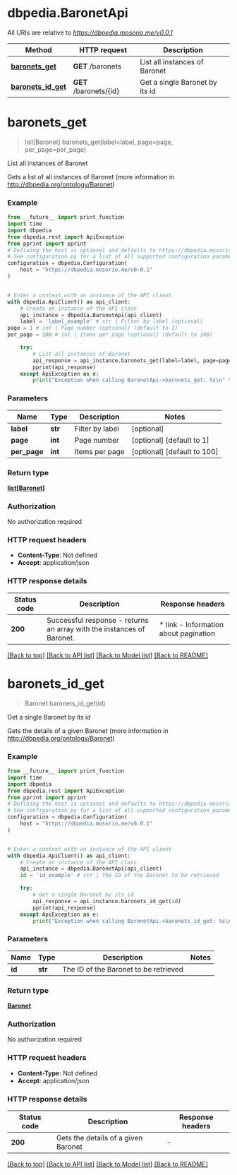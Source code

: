 # dbpedia.BaronetApi

All URIs are relative to *https://dbpedia.mosorio.me/v0.0.1*

Method | HTTP request | Description
------------- | ------------- | -------------
[**baronets_get**](BaronetApi.md#baronets_get) | **GET** /baronets | List all instances of Baronet
[**baronets_id_get**](BaronetApi.md#baronets_id_get) | **GET** /baronets/{id} | Get a single Baronet by its id


# **baronets_get**
> list[Baronet] baronets_get(label=label, page=page, per_page=per_page)

List all instances of Baronet

Gets a list of all instances of Baronet (more information in http://dbpedia.org/ontology/Baronet)

### Example

```python
from __future__ import print_function
import time
import dbpedia
from dbpedia.rest import ApiException
from pprint import pprint
# Defining the host is optional and defaults to https://dbpedia.mosorio.me/v0.0.1
# See configuration.py for a list of all supported configuration parameters.
configuration = dbpedia.Configuration(
    host = "https://dbpedia.mosorio.me/v0.0.1"
)


# Enter a context with an instance of the API client
with dbpedia.ApiClient() as api_client:
    # Create an instance of the API class
    api_instance = dbpedia.BaronetApi(api_client)
    label = 'label_example' # str | Filter by label (optional)
page = 1 # int | Page number (optional) (default to 1)
per_page = 100 # int | Items per page (optional) (default to 100)

    try:
        # List all instances of Baronet
        api_response = api_instance.baronets_get(label=label, page=page, per_page=per_page)
        pprint(api_response)
    except ApiException as e:
        print("Exception when calling BaronetApi->baronets_get: %s\n" % e)
```

### Parameters

Name | Type | Description  | Notes
------------- | ------------- | ------------- | -------------
 **label** | **str**| Filter by label | [optional] 
 **page** | **int**| Page number | [optional] [default to 1]
 **per_page** | **int**| Items per page | [optional] [default to 100]

### Return type

[**list[Baronet]**](Baronet.md)

### Authorization

No authorization required

### HTTP request headers

 - **Content-Type**: Not defined
 - **Accept**: application/json

### HTTP response details
| Status code | Description | Response headers |
|-------------|-------------|------------------|
**200** | Successful response - returns an array with the instances of Baronet. |  * link - Information about pagination <br>  |

[[Back to top]](#) [[Back to API list]](../README.md#documentation-for-api-endpoints) [[Back to Model list]](../README.md#documentation-for-models) [[Back to README]](../README.md)

# **baronets_id_get**
> Baronet baronets_id_get(id)

Get a single Baronet by its id

Gets the details of a given Baronet (more information in http://dbpedia.org/ontology/Baronet)

### Example

```python
from __future__ import print_function
import time
import dbpedia
from dbpedia.rest import ApiException
from pprint import pprint
# Defining the host is optional and defaults to https://dbpedia.mosorio.me/v0.0.1
# See configuration.py for a list of all supported configuration parameters.
configuration = dbpedia.Configuration(
    host = "https://dbpedia.mosorio.me/v0.0.1"
)


# Enter a context with an instance of the API client
with dbpedia.ApiClient() as api_client:
    # Create an instance of the API class
    api_instance = dbpedia.BaronetApi(api_client)
    id = 'id_example' # str | The ID of the Baronet to be retrieved

    try:
        # Get a single Baronet by its id
        api_response = api_instance.baronets_id_get(id)
        pprint(api_response)
    except ApiException as e:
        print("Exception when calling BaronetApi->baronets_id_get: %s\n" % e)
```

### Parameters

Name | Type | Description  | Notes
------------- | ------------- | ------------- | -------------
 **id** | **str**| The ID of the Baronet to be retrieved | 

### Return type

[**Baronet**](Baronet.md)

### Authorization

No authorization required

### HTTP request headers

 - **Content-Type**: Not defined
 - **Accept**: application/json

### HTTP response details
| Status code | Description | Response headers |
|-------------|-------------|------------------|
**200** | Gets the details of a given Baronet |  -  |

[[Back to top]](#) [[Back to API list]](../README.md#documentation-for-api-endpoints) [[Back to Model list]](../README.md#documentation-for-models) [[Back to README]](../README.md)

